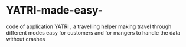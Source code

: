 # YATRI-made-easy-
code of application YATRI , a travelling helper making travel through different modes easy for customers and for mangers to handle the data without crashes
